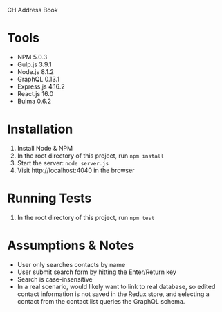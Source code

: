 CH Address Book

# Tools
* NPM 5.0.3
* Gulp.js 3.9.1
* Node.js 8.1.2
* GraphQL 0.13.1
* Express.js 4.16.2
* React.js 16.0
* Bulma 0.6.2

# Installation
1. Install Node & NPM
2. In the root directory of this project, run `npm install`
3. Start the server: `node server.js` 
4. Visit http://localhost:4040 in the browser

# Running Tests
1. In the root directory of this project, run `npm test`

# Assumptions & Notes 
* User only searches contacts by name
* User submit search form by hitting the Enter/Return key
* Search is case-insensitive
* In a real scenario, would likely want to link to real database, so edited contact information is not saved in the Redux store, and selecting a contact from the contact list queries the GraphQL schema.

